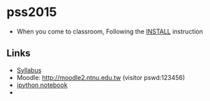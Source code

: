 # pss2015
* When you come to classroom, Following the [INSTALL](https://github.com/jirlong/pss2015/blob/master/Lectures/C1-InstallingDevelopmentEnvironments.pdf) instruction
## Links
* [Syllabus](https://docs.google.com/document/d/1Ff4Bzufrc-kw40OQmUQsSwE5cPKdQH3e0Uh4VL_E9Fo/edit?usp=sharing)
* Moodle: http://moodle2.ntnu.edu.tw (visitor pswd:123456)
* [ipython notebook](http://nbviewer.ipython.org/github/ipython/ipython/tree/1.x/examples/notebooks/)
* 
